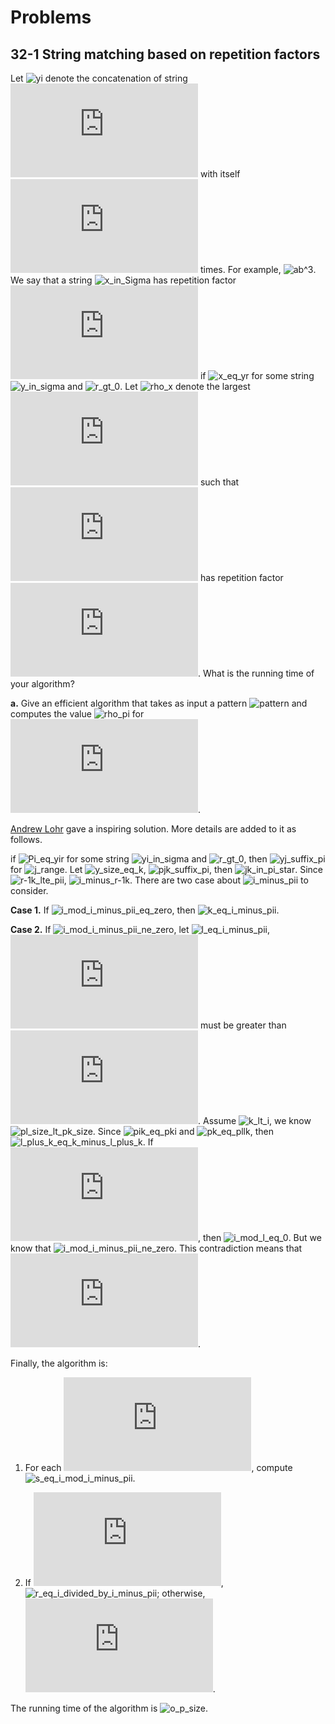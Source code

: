# Problems

## 32-1 String matching based on repetition factors

Let ![yi][y ^ i] denote the concatenation of string ![y][y] with itself ![i][i] times.
For example, ![ab^3][\left( ab \right) ^ 3 = abababa].
We say that a string ![x_in_Sigma][x \in \Sigma ^ *] has repetition factor ![r][r]
if ![x_eq_yr][x = y ^ r] for some string ![y_in_sigma][y \in \Sigma ^ *] and
![r_gt_0][r > 0]. Let ![rho_x][\rho \left( x \right)] denote the largest ![r][r]
such that ![x][x] has repetition factor ![r][r]. What is the running time of your
algorithm?

**a.** Give an efficient algorithm that takes as input a pattern ![pattern][P \left\[ 1 .. m \right\]]
and computes the value ![rho_pi][\rho \left( P_i \right)] for ![i_range][i = 1, 2, ..., m].

[Andrew Lohr][solutions to chapter 32 of CLRS] gave a inspiring solution. More details are added to it as follows.

if ![Pi_eq_yir][P_i = y_i ^ r] for some string ![yi_in_sigma][y_i \in \Sigma ^ *] and
![r_gt_0][r > 0], then ![yj_suffix_pi][y ^ j \sqsupset P_i] for ![j_range][j = \left\[ 1, 2, ..., r - 1 \right\]].
Let ![y_size_eq_k][\left| y_i \right| = k], ![pjk_suffix_pi][P_{jk} \sqsupset P_i],
then ![jk_in_pi_star][jk \in \pi ^ * \left\[ i \right\]]. Since ![r-1k_lte_pii][\left( r - 1 \right) k \leq \pi \left\[ i \right\]], 
![i_minus_r-1k][i - \left( r - 1 \right) k = r k - (r - 1) k = k \geq i - \pi \left\[ i \right\]]. There are
two case about ![i_minus_pii][i - \pi \left\[ i \right\]] to consider.

**Case 1.** If ![i_mod_i_minus_pii_eq_zero][i \mod \left( i - \pi \left\[ i \right\] \right) = 0], then ![k_eq_i_minus_pii][k = i - \pi \left\[ i \right\]].

**Case 2.** If ![i_mod_i_minus_pii_ne_zero][i \mod \left( i - \pi \left\[ i \right\] \right) \ne 0],
let ![l_eq_i_minus_pii][l = i - \pi \left\[ i \right\]], ![k][k] must be greater than ![l][l].
Assume ![k_lt_i][k < i], we know ![pl_size_lt_pk_size][\left| P_l \right| < \left| P_k \right|].
Since ![pik_eq_pki][P_{i - k} = P \left\[ k + 1 \right\] P \left\[ k + 2 \right\] ... P\left\[ i \right\]]
and ![pk_eq_pllk][P_l = P \left\[ k + 1 \right\] P \left\[ k + 2 \right\] ... P \left\[ k + l \right\]],
then ![l_plus_k_eq_k_minus_l_plus_k][l + k = k - l + k \Rightarrow k = 2 l]. If ![k_eq_2l][k = 2 l],
then ![i_mod_l_eq_0][i \mod l = 0]. But we know that ![i_mod_i_minus_pii_ne_zero][i \mod \left( i - \pi \left\[ i \right\] \right) \ne 0].
This contradiction means that ![k_eq_i][k = i].

Finally, the algorithm is:

1. For each ![i][i], compute ![s_eq_i_mod_i_minus_pii][s = i \mod \left( i - \pi \left\[ i \right\] \right)].

2. If ![s_eq_zero][s = 0], ![r_eq_i_divided_by_i_minus_pii][r = \frac{i}{i - \pi \left\[ i \right\]}]; otherwise,
![r_eq_1][r = 1].

The running time of the algorithm is ![o_p_size][O \left( \left| P \right| \right)].


[solutions to chapter 32 of CLRS]: https://sites.math.rutgers.edu/~ajl213/CLRS/Ch32.pdf "solutions to exercises and problems following the chapter 32 of CLRS"

[\left( ab \right) ^ 3 = abababa]: http://latex.codecogs.com/svg.latex?\left(&space;ab&space;\right)&space;^&space;3&space;=&space;abababa "http://latex.codecogs.com/svg.latex?\left( ab \right) ^ 3 = abababa"
[y ^ i]: http://latex.codecogs.com/svg.latex?y&space;^&space;i "http://latex.codecogs.com/svg.latex?y ^ i"
[y]: http://latex.codecogs.com/svg.latex?y "http://latex.codecogs.com/svg.latex?y"
[i]: http://latex.codecogs.com/svg.latex?i "http://latex.codecogs.com/svg.latex?i"
[x \in \Sigma ^ *]: http://latex.codecogs.com/svg.latex?x&space;\in&space;\Sigma&space;^&space;* "http://latex.codecogs.com/svg.latex?x \in \Sigma ^ *"
[r]: http://latex.codecogs.com/svg.latex?i "http://latex.codecogs.com/svg.latex?r"
[x = y ^ r]: http://latex.codecogs.com/svg.latex?x&space;=&space;y&space;^&space;r "http://latex.codecogs.com/svg.latex?x = y ^ r"
[y \in \Sigma ^ *]: http://latex.codecogs.com/svg.latex?y&space;\in&space;\Sigma&space;^&space;* "http://latex.codecogs.com/svg.latex?y \in \Sigma ^ *"
[r > 0]: http://latex.codecogs.com/svg.latex?r&space;>&space;0 "http://latex.codecogs.com/svg.latex?r > 0"
[\rho \left( x \right)]: http://latex.codecogs.com/svg.latex?\rho&space;\left(&space;x&space;\right) "http://latex.codecogs.com/svg.latex?\rho \left( x \right)"
[x]: http://latex.codecogs.com/svg.latex?x "http://latex.codecogs.com/svg.latex?x"
[P \left\[ 1 .. m \right\]]: http://latex.codecogs.com/svg.latex?P&space;\left\[&space;1&space;..&space;m&space;\right\] "http://latex.codecogs.com/svg.latex?P \left\[ 1 .. m \right\]"
[\rho \left( P_i \right)]: http://latex.codecogs.com/svg.latex?\rho&space;\left(&space;P_i&space;\right) "http://latex.codecogs.com/svg.latex?\rho \left( P_i \right)"
[i = 1, 2, ..., m]: http://latex.codecogs.com/svg.latex?i&space;=&space;1,&space;2,&space;...,&space;m "http://latex.codecogs.com/svg.latex?i = 1, 2, ..., m"
[P_i = y_i ^ r]: http://latex.codecogs.com/svg.latex?P_i&space;=&space;y_i&space;^&space;r "http://latex.codecogs.com/svg.latex?P_i = y_i ^ r"
[y_i \in \Sigma ^ *]: http://latex.codecogs.com/svg.latex?y_i&space;\in&space;\Sigma&space;^&space;* "http://latex.codecogs.com/svg.latex?y_i \in \Sigma ^ *"
[y ^ j \sqsupset P_i]: http://latex.codecogs.com/svg.latex?y&space;^&space;j&space;\sqsupset&space;P_i "http://latex.codecogs.com/svg.latex?y ^ j \sqsupset P_i" 
[j = \left\[ 1, 2, ..., r - 1 \right\]]: http://latex.codecogs.com/svg.latex?j&space;=&space;\left\[&space;1,&space;2,&space;...,&space;r&space;-&space;1&space;\right\] "http://latex.codecogs.com/svg.latex?j = \left\[ 1, 2, ..., r - 1 \right\]"
[\left| y_i \right| = k]: http://latex.codecogs.com/svg.latex?\left|&space;y_i&space;\right|&space;=&space;k "http://latex.codecogs.com/svg.latex?\left| y_i \right| = k"
[P_{jk} \sqsupset P_i]: http://latex.codecogs.com/svg.latex?P_{jk}&space;\sqsupset&space;P_i "http://latex.codecogs.com/svg.latex?P_{jk} \sqsupset P_i"
[jk \in \pi ^ * \left\[ i \right\]]: http://latex.codecogs.com/svg.latex?jk&space;\in&space;\pi&space;^&space;*&space;\left\[&space;i&space;\right\] "http://latex.codecogs.com/svg.latex?jk \in \pi ^ * \left\[ i \right\]"
[\left( r - 1 \right) k \leq \pi \left\[ i \right\]]: http://latex.codecogs.com/svg.latex?\left(&space;r&space;-&space;1&space;\right)&space;k&space;\leq&space;\pi&space;\left\[&space;i&space;\right\] "http://latex.codecogs.com/svg.latex?\left( r - 1 \right) k \leq \pi \left\[ i \right\]"
[i - \left( r - 1 \right) k = r k - (r - 1) k = k \geq i - \pi \left\[ i \right\]]: http://latex.codecogs.com/svg.latex?i&space;-&space;\left(&space;r&space;-&space;1&space;\right)&space;k&space;=&space;r&space;k&space;-&space;(r&space;-&space;1)&space;k&space;=&space;k&space;\geq&space;i&space;-&space;\pi&space;\left\[&space;i&space;\right\] "http://latex.codecogs.com/svg.latex?i - \left( r - 1 \right) k = r k - (r - 1) k = k \geq i - \pi \left\[ i \right\]"
[i - \pi \left\[ i \right\]]: http://latex.codecogs.com/svg.latex?i&space;-&space;\pi&space;\left\[&space;i&space;\right\] "http://latex.codecogs.com/svg.latex?i - \pi \left\[ i \right\]"
[i \mod \left( i - \pi \left\[ i \right\] \right) = 0]: http://latex.codecogs.com/svg.latex?i&space;\mod&space;\left(&space;i&space;-&space;\pi&space;\left\[&space;i&space;\right\]&space;\right)&space;=&space;0 "http://latex.codecogs.com/svg.latex?i \mod \left( i - \pi \left\[ i \right\] \right) = 0"
[k = i - \pi \left\[ i \right\]]: http://latex.codecogs.com/svg.latex?k&space;=&space;i&space;-&space;\pi&space;\left\[&space;i&space;\right\] "http://latex.codecogs.com/svg.latex?k = i - \pi \left\[ i \right\]"
[i \mod \left( i - \pi \left\[ i \right\] \right) \ne 0]: http://latex.codecogs.com/svg.latex?i&space;\mod&space;\left(&space;i&space;-&space;\pi&space;\left\[&space;i&space;\right\]&space;\right)&space;\ne&space;0 "http://latex.codecogs.com/svg.latex?i \mod \left( i - \pi \left\[ i \right\] \right) \ne 0"
[l = i - \pi \left\[ i \right\]]: http://latex.codecogs.com/svg.latex?l&space;=&space;i&space;-&space;\pi&space;\left\[&space;i&space;\right\] "http://latex.codecogs.com/svg.latex?l = i - \pi \left\[ i \right\]"
[k]: http://latex.codecogs.com/svg.latex?k "http://latex.codecogs.com/svg.latex?k"
[l]: http://latex.codecogs.com/svg.latex?l "http://latex.codecogs.com/svg.latex?l"
[k < i]: http://latex.codecogs.com/svg.latex?k&space;<&space;i "http://latex.codecogs.com/svg.latex?k < i"
[\left| P_l \right| < \left| P_k \right|]: http://latex.codecogs.com/svg.latex?\left|&space;P_l&space;\right|&space;<&space;\left|&space;P_k&space;\right| "http://latex.codecogs.com/svg.latex?\left| P_l \right| < \left| P_k \right|"
[P_{i - k} = P \left\[ k + 1 \right\] P \left\[ k + 2 \right\] ... P\left\[ i \right\]]: http://latex.codecogs.com/svg.latex?P_{i&space;-&space;k}&space;=&space;P&space;\left\[&space;k&space;&plus;&space;1&space;\right\]&space;P&space;\left\[&space;k&space;&plus;&space;2&space;\right\]&space;...&space;P\left\[&space;i&space;\right\] "http://latex.codecogs.com/svg.latex?P_{i - k} = P \left\[ k + 1 \right\] P \left\[ k + 2 \right\] ... P\left\[ i \right\]"
[P_l = P \left\[ k + 1 \right\] P \left\[ k + 2 \right\] ... P \left\[ k + l \right\]]: http://latex.codecogs.com/svg.latex?P_l&space;=&space;P&space;\left\[&space;k&space;&plus;&space;1&space;\right\]&space;P&space;\left\[&space;k&space;&plus;&space;2&space;\right\]&space;...&space;P&space;\left\[&space;k&space;&plus;&space;l&space;\right\] "http://latex.codecogs.com/svg.latex?P_l = P \left\[ k + 1 \right\] P \left\[ k + 2 \right\] ... P \left\[ k + l \right\]"
[l + k = k - l + k \Rightarrow k = 2 l]: http://latex.codecogs.com/svg.latex?l&space;&plus;&space;k&space;=&space;k&space;-&space;l&space;&plus;&space;k&space;\Rightarrow&space;k&space;=&space;2&space;l "http://latex.codecogs.com/svg.latex?l + k = k - l + k \Rightarrow k = 2 l"
[k = 2 l]: http://latex.codecogs.com/svg.latex?k&space;=&space;2&space;l "http://latex.codecogs.com/svg.latex?k = 2 l"
[i \mod l = 0]: http://latex.codecogs.com/svg.latex?i&space;\mod&space;l&space;=&space;0 "http://latex.codecogs.com/svg.latex?i \mod l = 0"
[k = i]: http://latex.codecogs.com/svg.latex?k&space;=&space;i "http://latex.codecogs.com/svg.latex?k = i"
[s = i \mod \left( i - \pi \left\[ i \right\] \right)]: http://latex.codecogs.com/svg.latex?s&space;=&space;i&space;\mod&space;\left(&space;i&space;-&space;\pi&space;\left\[&space;i&space;\right\]&space;\right) "http://latex.codecogs.com/svg.latex?s = i \mod \left( i - \pi \left\[ i \right\] \right)"
[s = 0]: http://latex.codecogs.com/svg.latex?s&space;=&space;0 "http://latex.codecogs.com/svg.latex?s = 0"
[r = \frac{i}{i - \pi \left\[ i \right\]}]: http://latex.codecogs.com/svg.latex?r&space;=&space;\frac{i}{i&space;-&space;\pi&space;\left\[&space;i&space;\right\]} "http://latex.codecogs.com/svg.latex?r = \frac{i}{i - \pi \left\[ i \right\]}"
[r = 1]: http://latex.codecogs.com/svg.latex?r&space;=&space;1 "http://latex.codecogs.com/svg.latex?r = 1"
[O \left( \left| P \right| \right)]: http://latex.codecogs.com/svg.latex?O&space;\left(&space;\left|&space;P&space;\right|&space;\right) "http://latex.codecogs.com/svg.latex?O \left( \left| P \right| \right)"
